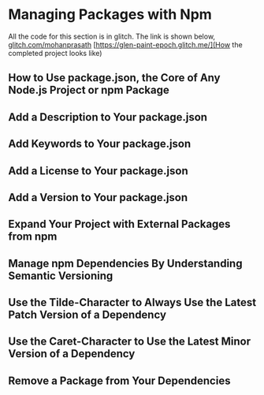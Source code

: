# Managing Packages with Npm
All the code for this section is in glitch. The link is shown below,
[glitch.com/mohanprasath](https://glitch.com/@mohanprasath)
[https://glen-paint-epoch.glitch.me/](How the completed project looks like)
## How to Use package.json, the Core of Any Node.js Project or npm Package
## Add a Description to Your package.json
## Add Keywords to Your package.json
## Add a License to Your package.json
## Add a Version to Your package.json
## Expand Your Project with External Packages from npm
## Manage npm Dependencies By Understanding Semantic Versioning
## Use the Tilde-Character to Always Use the Latest Patch Version of a Dependency
## Use the Caret-Character to Use the Latest Minor Version of a Dependency
## Remove a Package from Your Dependencies

